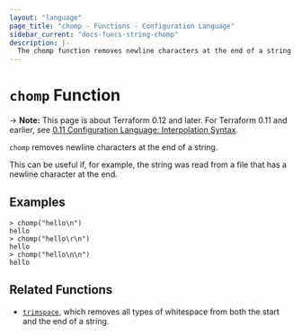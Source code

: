 ```yaml
---
layout: "language"
page_title: "chomp - Functions - Configuration Language"
sidebar_current: "docs-funcs-string-chomp"
description: |-
  The chomp function removes newline characters at the end of a string.
---
```


# `chomp` Function

-> **Note:** This page is about Terraform 0.12 and later. For Terraform 0.11 and
earlier, see
[0.11 Configuration Language: Interpolation Syntax](../../configuration-0-11/interpolation.html).

`chomp` removes newline characters at the end of a string.

This can be useful if, for example, the string was read from a file that has
a newline character at the end.

## Examples

```
> chomp("hello\n")
hello
> chomp("hello\r\n")
hello
> chomp("hello\n\n")
hello
```

## Related Functions

* [`trimspace`](./trimspace.html), which removes all types of whitespace from
  both the start and the end of a string.

